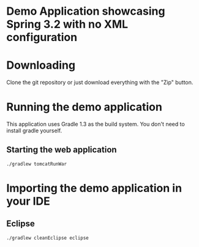 Demo Application showcasing Spring 3.2 with no XML configuration
==========

# Downloading

Clone the git repository or just download everything with the "Zip" button.

# Running the demo application

This application uses Gradle 1.3 as the build system. You don't need to install gradle yourself. 

## Starting the web application
	
	./gradlew tomcatRunWar

# Importing the demo application in your IDE

## Eclipse

	./gradlew cleanEclipse eclipse
	

